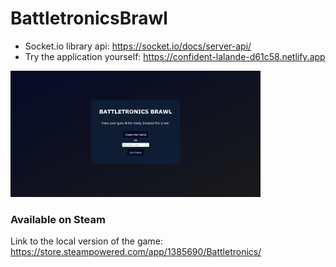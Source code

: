 # BattletronicsBrawl
- Socket.io library api: https://socket.io/docs/server-api/
- Try the application yourself: <a href="https://confident-lalande-d61c58.netlify.app" target="_blank">https://confident-lalande-d61c58.netlify.app</a>

<a href="https://confident-lalande-d61c58.netlify.app">
<img src="./frontend/previewImg.png" alt="previewImg" width="400"/>
 <!-- <img src="./frontend/previewImg.png" alt="previewImg" width="400"/> -->
</a>

### Available on Steam
Link to the local version of the game: https://store.steampowered.com/app/1385690/Battletronics/

